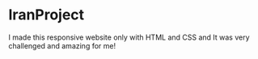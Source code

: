 # IranProject
I made this responsive website only with HTML and CSS and It was very challenged and amazing for me!
